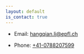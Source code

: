 ```yaml
---
layout: default
is_contact: true
---
```






* Email: [hangqian.li@epfl.ch](mailto:hangqian.li@epfl.ch)

* Phone: [+41-0788207599](tel:+41-0788207599)


